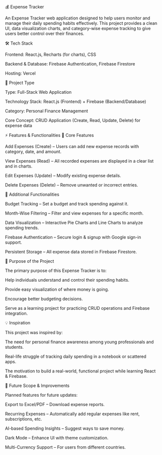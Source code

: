 💰 Expense Tracker

An Expense Tracker web application designed to help users monitor and manage their daily spending habits effectively.
This project provides a clean UI, data visualization charts, and category-wise expense tracking to give users better control over their finances.

🛠️ Tech Stack

Frontend: React.js, Recharts (for charts), CSS

Backend & Database: Firebase Authentication, Firebase Firestore

Hosting: Vercel

📌 Project Type

Type: Full-Stack Web Application

Technology Stack: React.js (Frontend) + Firebase (Backend/Database)

Category: Personal Finance Management

Core Concept: CRUD Application (Create, Read, Update, Delete) for expense data

⚡ Features & Functionalities
🔹 Core Features

Add Expenses (Create) – Users can add new expense records with category, date, and amount.

View Expenses (Read) – All recorded expenses are displayed in a clear list and in charts.

Edit Expenses (Update) – Modify existing expense details.

Delete Expenses (Delete) – Remove unwanted or incorrect entries.

🔹 Additional Functionalities

Budget Tracking – Set a budget and track spending against it.

Month-Wise Filtering – Filter and view expenses for a specific month.

Data Visualization – Interactive Pie Charts and Line Charts to analyze spending trends.

Firebase Authentication – Secure login & signup with Google sign-in support.

Persistent Storage – All expense data stored in Firebase Firestore.

🎯 Purpose of the Project

The primary purpose of this Expense Tracker is to:

Help individuals understand and control their spending habits.

Provide easy visualization of where money is going.

Encourage better budgeting decisions.

Serve as a learning project for practicing CRUD operations and Firebase integration.

💡 Inspiration

This project was inspired by:

The need for personal finance awareness among young professionals and students.

Real-life struggle of tracking daily spending in a notebook or scattered apps.

The motivation to build a real-world, functional project while learning React & Firebase.

🔮 Future Scope & Improvements

Planned features for future updates:

Export to Excel/PDF – Download expense reports.

Recurring Expenses – Automatically add regular expenses like rent, subscriptions, etc.

AI-based Spending Insights – Suggest ways to save money.

Dark Mode – Enhance UI with theme customization.

Multi-Currency Support – For users from different countries.

